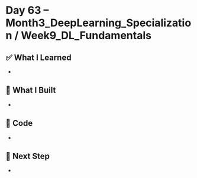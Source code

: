 # Day 63 – Month3_DeepLearning_Specialization / Week9_DL_Fundamentals

## ✅ What I Learned
- 

## 🔨 What I Built
- 

## 📂 Code
- 

## 🎯 Next Step
- 
